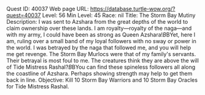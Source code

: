 Quest ID: 40037
Web page URL: https://database.turtle-wow.org/?quest=40037
Level: 56
Min Level: 45
Race: nil
Title: The Storm Bay Mutiny
Description: I was sent to Azshara from the great depths of the world to claim ownership over these lands. I am royalty—royalty of the naga—and with my army, I could have been as strong as Queen Azshara!$B$BYet, here I am, ruling over a small band of my loyal followers with no sway or power in the world. I was betrayed by the naga that followed me, and you will help me get revenge. The Storm Bay Murlocs were that of my family's servants. Their betrayal is most foul to me. The creatures think they are above the will of Tide Mistress Rashal?$B$BYou can find these spineless followers all along the coastline of Azshara. Perhaps showing strength may help to get them back in line.
Objective: Kill 10 Storm Bay Warriors and 10 Storm Bay Oracles for Tide Mistress Rashal.
